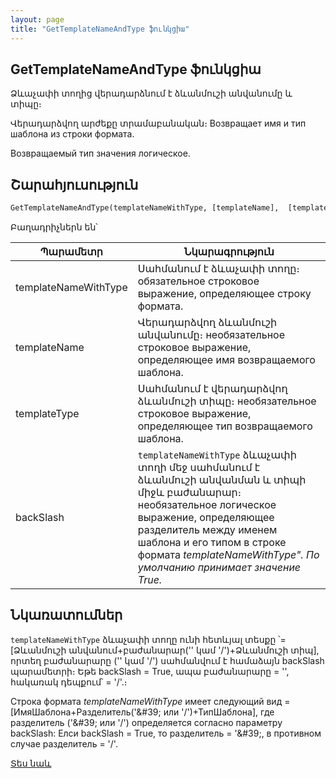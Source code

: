 ```yaml
---
layout: page
title: "GetTemplateNameAndType ֆունկցիա"
---
```

    
## GetTemplateNameAndType ֆունկցիա

Ձևաչափի տողից վերադարձնում է ձևանմուշի անվանումը և տիպը։ 

Վերադարձվող արժեքը տրամաբանական։ 
Возвращает имя и тип шаблона из строки формата. 

Возвращаемый тип значения логическое.

    

## Շարահյուսություն

```vb
GetTemplateNameAndType(templateNameWithType, [templateName],  [templateType],  [backSlash])
```

Բաղադրիչներն են՝


| Պարամետր | Նկարագրություն |
|--|--|
| templateNameWithType | Սահմանում է ձևաչափի տողը։ обязательное строковое выражение, определяющее строку формата. |
| templateName | Վերադարձվող ձևանմուշի անվանումը։ необязательное строковое выражение, определяющее имя возвращаемого шаблона. |
| templateType | Սահմանում է վերադարձվող ձևանմուշի տիպը։ необязательное строковое выражение, определяющее тип возвращаемого шаблона. |
| backSlash | `templateNameWithType` ձևաչափի տողի  մեջ սահմանում է ձևանմուշի անվանման և տիպի միջև բաժանարար։ необязательное логическое выражение, определяющее разделитель между именем шаблона и его типом в строке формата <em> templateNameWithType". По умолчанию принимает значение True. |


## Նկառատումներ

`templateNameWithType` ձևաչափի տողը ունի հետևյալ տեսքը ՝= [Ձևանմուշի անվանում+բաժանարար('&#39; կամ '/')+Ձևանմուշի տիպ], որտեղ բաժանարարը ('&#39; կամ '/') սահմանվում է համաձայն backSlash պարամետրի։ Եթե backSlash = True, ապա բաժանարարը = '&#39;, հակառակ դեպքում՝ = '/'.։


Строка формата <em>templateNameWithType </em>имеет следующий вид = [ИмяШаблона+Разделитель(&#39;\&#39; или &#39;/&#39;)+ТипШаблона], где разделитель (&#39;\&#39; или &#39;/&#39;) определяется согласно параметру backSlash: Елси backSlash = True, то разделитель = &#39;\&#39;, в противном случае разделитель = &#39;/&#39;.


[Տես նաև](../../functions.html)


